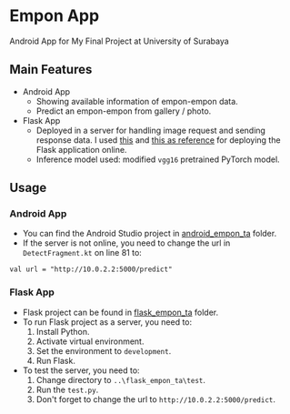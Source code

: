 # Empon App
Android App for My Final Project at University of Surabaya

## Main Features
- Android App
  - Showing available information of empon-empon data.
  - Predict an empon-empon from gallery / photo.
- Flask App
  - Deployed in a server for handling image request and sending response data. I used [this](https://www.rosehosting.com/blog/how-to-deploy-flask-application-with-nginx-and-gunicorn-on-ubuntu-20-04/) and [this  as reference](https://www.digitalocean.com/community/tutorials/how-to-serve-flask-applications-with-gunicorn-and-nginx-on-ubuntu-20-04) for deploying the Flask application online.
  - Inference model used: modified `vgg16` pretrained PyTorch model.

## Usage
### Android App
- You can find the Android Studio project in [android_empon_ta](https://github.com/owenlieyanto/empon_app/tree/master/android_empon_ta) folder.
- If the server is not online, you need to change the url in `DetectFragment.kt` on line 81 to:

```
val url = "http://10.0.2.2:5000/predict"
```

### Flask App
- Flask project can be found in [flask_empon_ta](https://github.com/owenlieyanto/empon_app/tree/master/flask_empon_ta) folder.
- To run Flask project as a server, you need to:
	1. Install Python.
	2. Activate virtual environment.
	3. Set the environment to `development`.
	4. Run Flask.
- To test the server, you need to:
	1. Change directory to `..\flask_empon_ta\test`.
	2. Run the `test.py`.
	3. Don't forget to change the url to `http://10.0.2.2:5000/predict`.
